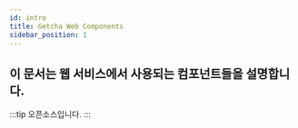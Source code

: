 ```yaml
---
id: intro
title: Getcha Web Components
sidebar_position: 1
---
```


## 이 문서는 웹 서비스에서 사용되는 컴포넌트들을 설명합니다.

:::tip
오픈소스입니다.
:::

